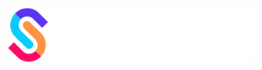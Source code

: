 <p align="center">
    <img src="https://github.com/sparklayer-io/.github/blob/main/profile/logo-white.png?raw=true" alt="SparkLayer Icon">
</p>
